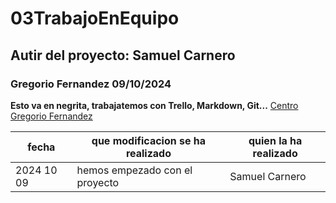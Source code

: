 # 03TrabajoEnEquipo
## Autir del proyecto: Samuel Carnero
### Gregorio Fernandez 09/10/2024
**Esto va en negrita, trabajatemos con Trello, Markdown, Git...**
[Centro Gregorio Fernandez](gregoriofer.com)


| fecha | que modificacion se ha realizado | quien la ha realizado |
| ----------- | ----------- | ----------- |
| 2024 10 09 | hemos empezado con el proyecto | Samuel Carnero |



